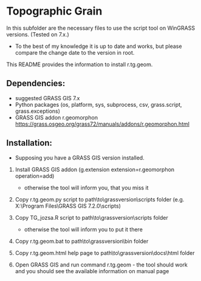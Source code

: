 Topographic Grain
==================
In this subfolder are the necessary files to use the script tool on WinGRASS versions. (Tested on 7.x.)
- To the best of my knowledge it is up to date and works, but please compare the change date to the version in root.


This README provides the information to install r.tg.geom.


Dependencies:
-------------

-   suggested GRASS GIS 7.x
-   Python packages (os, platform, sys, subprocess, csv, grass.script, grass.exceptions)
-   GRASS GIS addon r.geomorphon 
    https://grass.osgeo.org/grass72/manuals/addons/r.geomorphon.html

Installation:
-------------
* Supposing you have a GRASS GIS version installed.

1.  Install GRASS GIS addon
    (g.extension extension=r.geomorphon operation=add)
       * otherwise the tool will inform you, that you miss it
    
2.  Copy r.tg.geom.py script to path\to\grassversion\scripts folder (e.g. X:\Program Files\GRASS GIS 7.2.0\scripts)
3.  Copy TG_jozsa.R script to path\to\grassversion\scripts folder
       * otherwise the tool will inform you to put it there
4.  Copy r.tg.geom.bat to path\to\grassversion\bin folder
5.  Copy r.tg.geom.html help page to path\to\grassversion\docs\html folder

6.  Open GRASS GIS and run command r.tg.geom - the tool should work and you should see the available information on manual page
